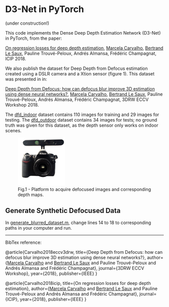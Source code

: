 # D3-Net in PyTorch

(under construction!)

This code implements the Dense Deep Depth Estimation Network (D3-Net) in PyTorch, from the paper:

[On regression losses for deep depth estimation](http://mcarvalho.ml/material/docs/2018/regression_losses_icip_2018.pdf), [Marcela Carvalho](http://mcarvalho.ml/), [Bertrand Le Saux](https://blesaux.github.io/), Pauline Trouvé-Peloux, Andrés Almansa, Frédéric Champagnat, ICIP 2018.

We also publish the dataset for Deep Depth from Defocus estimation created using a DSLR camera and a Xtion sensor (figure 1). This dataset was presented in in:

[Deep Depth from Defocus: how can defocus blur improve 3D estimation using dense neural networks?](http://mcarvalho.ml/material/docs/2018/regression_losses_icip_2018.pdf), [Marcela Carvalho](http://mcarvalho.ml/), [Bertrand Le Saux](https://blesaux.github.io/), Pauline Trouvé-Peloux, Andrés Almansa, Frédéric Champagnat, 3DRW ECCV Workshop 2018.

 The [dfd_indoor](/dfd_datasets/dfd_indoor) dataset contains 110 images for training and 29 images for testing. The [dfd_outdoor](/dfd_datasets/dfd_outdoor) dataset contains 34 images for tests; no ground truth was given for this dataset, as the depth sensor only works on indoor scenes.

<figure>
  <img src="/images/DSLR_Xtion.png" width="150" >
  <figcaption>Fig.1 - Platform to acquire defocused images and corresponding depth maps. </figcaption>
</figure>

<!-- Add example of the dataset -->


## Generate Synthetic Defocused Data
In [generate_blurred_dataset.m](https://github.com/marcelampc/d3net_depth_estimation/matlab/generate_blurred_dataset.m), change lines 14 to 18 to corresponding paths in your computer and run.

---
BibTex reference:

@article{Carvalho2018eccv3drw,
  title={Deep Depth from Defocus: how can defocus blur improve 3D estimation using dense neural networks?},
  author={[Marcela Carvalho](http://mcarvalho.ml/) and [Bertrand Le Saux](https://blesaux.github.io/) and Pauline Trouvé-Peloux and Andrés Almansa and Frédéric Champagnat},
  journal={3DRW ECCV Workshop},
  year={2018},
  publisher={IEEE}
}

@article{Carvalho2018icip,
  title={On regression losses for deep depth estimation},
  author={[Marcela Carvalho](http://mcarvalho.ml/) and [Bertrand Le Saux](https://blesaux.github.io/) and Pauline Trouvé-Peloux and Andrés Almansa and Frédéric Champagnat},
  journal={ICIP},
  year={2018},
  publisher={IEEE}
}




<!-- (/images/DSLR_Xtion.png | width=48 "Platform to acquire defocused images and corresponding depth maps.") -->
